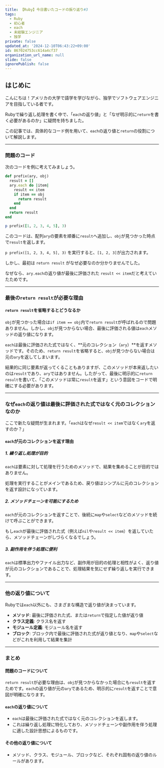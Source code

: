 ```yaml
---
title: 【Ruby】今日書いたコードの振り返り#3
tags:
  - Ruby
  - 初心者
  - each
  - 未経験エンジニア
  - 独学
private: false
updated_at: '2024-12-10T06:43:22+09:00'
id: 867024753cc614a4cf37
organization_url_name: null
slide: false
ignorePublish: false
---
```

## はじめに

こんにちは！アメリカの大学で語学を学びながら、独学でソフトウェアエンジニアを目指している者です。

Rubyで繰り返し処理を書く中で、「`each`の返り値」と「なぜ明示的に`return`を書く必要があるのか」に疑問を持ちました。

この記事では、具体的なコード例を用いて、`each`の返り値と`return`の役割について解説します。

---

### 問題のコード

次のコードを例に考えてみましょう。

```ruby
def prefix(ary, obj)
  result = []
  ary.each do |item|
    result << item
    if item == obj
      return result
    end
  end
  return result
end

p prefix([1, 2, 3, 4, 5], 3)
```

このコードは、配列`ary`の要素を順番に`result`へ追加し、`obj`が見つかった時点で`result`を返します。

`p prefix([1, 2, 3, 4, 5], 3)` を実行すると、`[1, 2, 3]`が出力されます。

しかし、最初は `return result` がなぜ必要なのか分かりませんでした。

なぜなら、`ary.each`の返り値が最後に評価された `result << item`だと考えていたためです。

---

### 最後の`return result`が必要な理由

#### `return result`を省略するとどうなるか

`obj`が見つかった場合は`if item == obj`内で`return result`が呼ばれるので問題ありません。しかし、`obj`が見つからない場合、最後に評価される値は`each`メソッドの返り値になります。

`each`は最後に評価された式ではなく、\*\*元のコレクション（`ary`）\*\*を返すメソッドです。そのため、`return result`を省略すると、`obj`が見つからない場合は元の`ary`を返してしまいます。

結果的に同じ要素が返ってくることもありますが、このメソッドが本来返したいのは`result`であり、`ary`ではありません。したがって、最後に明示的に`return result`を書いて、「このメソッドは常に`result`を返す」という意図をコードで明確にする必要があります。

---

### なぜ`each`の返り値は最後に評価された式ではなく元のコレクションなのか

ここで新たな疑問が生まれます。「`each`はなぜ`result << item`ではなく`ary`を返すのか？」

#### `each`が元のコレクションを返す理由

##### 1. **繰り返し処理が目的**

`each`は要素に対して処理を行うためのメソッドで、結果を集めることが目的ではありません。

処理を実行することがメインであるため、戻り値はシンプルに元のコレクションを返す設計になっています。

##### 2. **メソッドチェーンを可能にするため**

`each`が元のコレクションを返すことで、後続に`map`や`select`などのメソッドを続けて呼ぶことができます。

もし`each`が最後に評価された式（例えば`nil`や`result << item`）を返していたら、メソッドチェーンがしづらくなるでしょう。

##### 3. **副作用を伴う処理に便利**

`each`は標準出力やファイル出力など、副作用が目的の処理と相性がよく、返り値が元のコレクションであることで、処理結果を気にせず繰り返しを実行できます。

---

### 他の返り値について

Rubyでは`each`以外にも、さまざまな構造で返り値が決まっています。

- **メソッド**: 最後に評価された式、または`return`で指定した値が返り値
- **クラス定義**: クラス名を返す
- **モジュール定義**: モジュール名を返す
- **ブロック**: ブロック内で最後に評価された式が返り値となり、`map`や`select`などがこれを利用して結果を集計

---

### まとめ

#### 問題のコードについて

`return result`が必要な理由は、`obj`が見つからなかった場合にも`result`を返すためです。`each`の返り値が元の`ary`であるため、明示的に`result`を返すことで意図が明確になります。

#### `each`の返り値について

- `each`は最後に評価された式ではなく元のコレクションを返します。
- これは繰り返し処理に特化しており、メソッドチェーンや副作用を伴う処理に適した設計思想によるものです。

#### その他の返り値について

- メソッド、クラス、モジュール、ブロックなど、それぞれ固有の返り値のルールがあります。



